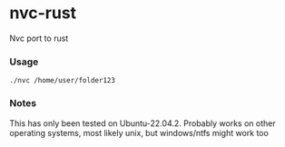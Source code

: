 # nvc-rust
Nvc port to rust
### Usage
```
./nvc /home/user/folder123
```
### Notes
This has only been tested on Ubuntu-22.04.2. Probably works on other operating systems, most likely unix, but windows/ntfs might work too
